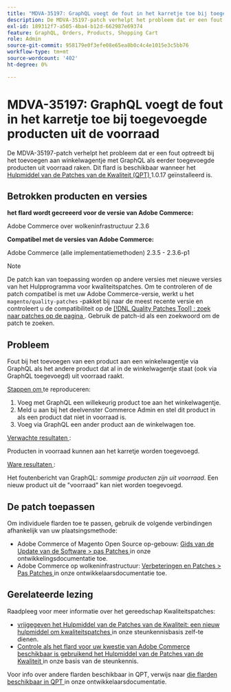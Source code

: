 ```yaml
---
title: "MDVA-35197: GraphQL voegt de fout in het karretje toe bij toegevoegde producten uit voorraad"
description: De MDVA-35197-patch verhelpt het probleem dat er een fout optreedt bij het toevoegen aan winkelwagentje met GraphQL als eerder toegevoegde producten uit voorraad raken. Deze patch is beschikbaar wanneer [Quality Patches Tool (QPT)] (/help/announcements/adobe-commerce-announcements/magento-quality-patches-released-new-tool-to-self-serve-quality-patches.md) 1.0.17 is geïnstalleerd.
exl-id: 189312f7-a505-4ba4-b12d-662987e69374
feature: GraphQL, Orders, Products, Shopping Cart
role: Admin
source-git-commit: 958179e0f3efe08e65ea8b0c4c4e1015e3c5bb76
workflow-type: tm+mt
source-wordcount: '402'
ht-degree: 0%

---
```


# MDVA-35197: GraphQL voegt de fout in het karretje toe bij toegevoegde producten uit de voorraad

De MDVA-35197-patch verhelpt het probleem dat er een fout optreedt bij het toevoegen aan winkelwagentje met GraphQL als eerder toegevoegde producten uit voorraad raken. Dit flard is beschikbaar wanneer het [ Hulpmiddel van de Patches van de Kwaliteit (QPT) ](/help/announcements/adobe-commerce-announcements/magento-quality-patches-released-new-tool-to-self-serve-quality-patches.md) 1.0.17 geïnstalleerd is.

## Betrokken producten en versies

**het flard wordt gecreeerd voor de versie van Adobe Commerce:**

Adobe Commerce over wolkeninfrastructuur 2.3.6

**Compatibel met de versies van Adobe Commerce:**

Adobe Commerce (alle implementatiemethoden) 2.3.5 - 2.3.6-p1

>[!NOTE]
>
>De patch kan van toepassing worden op andere versies met nieuwe versies van het Hulpprogramma voor kwaliteitspatches. Om te controleren of de patch compatibel is met uw Adobe Commerce-versie, werkt u het `magento/quality-patches` -pakket bij naar de meest recente versie en controleert u de compatibiliteit op de [[!DNL Quality Patches Tool] : zoek naar patches op de pagina ](https://devdocs.magento.com/quality-patches/tool.html#patch-grid) . Gebruik de patch-id als een zoekwoord om de patch te zoeken.

## Probleem

Fout bij het toevoegen van een product aan een winkelwagentje via GraphQL als het andere product dat al in de winkelwagentje staat (ook via GraphQL toegevoegd) uit voorraad raakt.

<u> Stappen om </u> te reproduceren:

1. Voeg met GraphQL een willekeurig product toe aan het winkelwagentje.
1. Meld u aan bij het deelvenster Commerce Admin en stel dit product in als een product dat niet in voorraad is.
1. Voeg via GraphQL een ander product aan de winkelwagen toe.

<u> Verwachte resultaten </u>:

Producten in voorraad kunnen aan het karretje worden toegevoegd.

<u> Ware resultaten </u>:

Het foutenbericht van GraphQL: *sommige producten zijn uit voorraad*. Een nieuw product uit de &quot;voorraad&quot; kan niet worden toegevoegd.

## De patch toepassen

Om individuele flarden toe te passen, gebruik de volgende verbindingen afhankelijk van uw plaatsingsmethode:

* Adobe Commerce of Magento Open Source op-gebouw: [ Gids van de Update van de Software > pas Patches ](https://devdocs.magento.com/guides/v2.4/comp-mgr/patching/mqp.html) in onze ontwikkelingsdocumentatie toe.
* Adobe Commerce op wolkeninfrastructuur: [ Verbeteringen en Patches > Pas Patches ](https://devdocs.magento.com/cloud/project/project-patch.html) in onze ontwikkelaarsdocumentatie toe.

## Gerelateerde lezing

Raadpleeg voor meer informatie over het gereedschap Kwaliteitspatches:

* [ vrijgegeven het Hulpmiddel van de Patches van de Kwaliteit: een nieuw hulpmiddel om kwaliteitspatches ](/help/announcements/adobe-commerce-announcements/magento-quality-patches-released-new-tool-to-self-serve-quality-patches.md) in onze steunkennisbasis zelf-te dienen.
* [ Controle als het flard voor uw kwestie van Adobe Commerce beschikbaar is gebruikend het Hulpmiddel van de Patches van de Kwaliteit ](/help/support-tools/patches-available-in-qpt-tool/check-patch-for-magento-issue-with-magento-quality-patches.md) in onze basis van de steunkennis.

Voor info over andere flarden beschikbaar in QPT, verwijs naar [ die flarden beschikbaar in QPT ](https://devdocs.magento.com/quality-patches/tool.html#patch-grid) in onze ontwikkelaarsdocumentatie.
